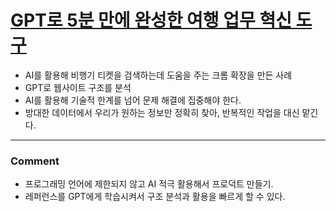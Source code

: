 # [GPT로 5분 만에 완성한 여행 업무 혁신 도구](https://medium.com/myrealtrip-product/gpt%EB%A1%9C-5%EB%B6%84-%EB%A7%8C%EC%97%90-%EC%99%84%EC%84%B1%ED%95%9C-%EC%97%AC%ED%96%89-%EC%97%85%EB%AC%B4-%ED%98%81%EC%8B%A0-%EB%8F%84%EA%B5%AC-b253e8e7ec12)

- AI를 활용해 비행기 티켓을 검색하는데 도움을 주는 크롬 확장을 만든 사례
- GPT로 웹사이트 구조를 분석
- AI를 활용해 기술적 한계를 넘어 문제 해결에 집중해야 한다.
- 방대한 데이터에서 우리가 원하는 정보만 정확히 찾아, 반복적인 작업을 대신 맡긴다.

---

### Comment
- 프로그래밍 언어에 제한되지 않고 AI 적극 활용해서 프로덕트 만들기.
- 레퍼런스를 GPT에게 학습시켜서 구조 분석과 활용을 빠르게 할 수 있다.